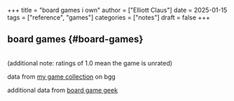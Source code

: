 +++
title = "board games i own"
author = ["Elliott Claus"]
date = 2025-01-15
tags = ["reference", "games"]
categories = ["notes"]
draft = false
+++

## board games {#board-games}

<div class="collection-table-wrapper">
  <div class="column-toggle" id="columnToggle"></div>
  <div class="collection-table-container">
    <table class="collection-table" id="collectionTable">
      <thead>
        <tr></tr>
      </thead>
      <tbody></tbody>
    </table>
  </div>
</div>

<script>
const config1 = {
  file: "/csv/collection.csv",
  columns: {
    objectname: {
      label: "game",
      visible: true
    },
    yearpublished: {
      label: "published",
      visible: false
    },
    comment: {
      label: "description",
      visible: true
    },
    numplays: {
        label: "times played",
        visible: false
        },
    rating: {
      label: "my rating (1-10)",
      visible: true
    },
    average: {
      label: "average bgg rating (1-10)",
      visible: false
    },
    avgweight: {
      label: "complexity (1-5)",
      visible: false
    },
    playingtime: {
      label: "playtime (min)",
      visible: false
    },
    bggbestplayers: {
      label: "best plays",
      visible: false
    },
    bggrecplayers: {
        label: "recommended players",
        visible: false
        },
    minplayers: {
        label: "min players",
        visible: false
        },
    maxplayers: {
        label: "max players",
        visible: false
        },
    bggrecagerange: {
      label: "recommended age range",
      visible: false
    },
    rank: {
      label: "bgg rank",
      visible: false
    },
    numowned: {
        label: "number of copies owned",
        visible: false
        },
    bgglanguagedependence: {
     label: "reading required",
     visible: false
    }
  }
};
</script>
<script src="../../js/csv-table.js"></script>
<script>
document.addEventListener('DOMContentLoaded', () => {
  initializeTable(config1);
});
</script>

(additional note: ratings of 1.0 mean the game is unrated)

data from [my game collection](https://boardgamegeek.com/collection/user/defexx) on bgg

additional data from [board game geek](https://boardgamegeek.com/)
